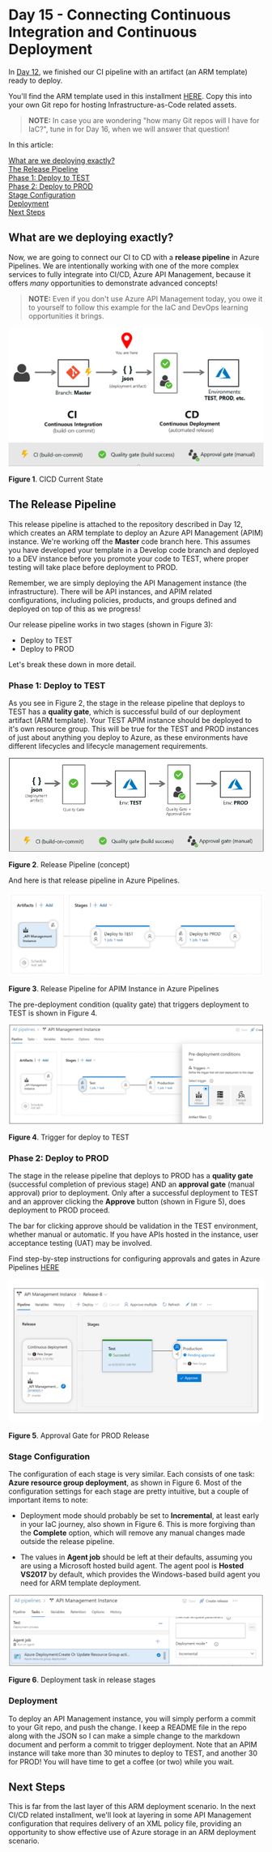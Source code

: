 # Day 15 - Connecting Continuous Integration and Continuous Deployment

In [Day 12](https://github.com/starkfell/100DaysOfIaC/blob/master/articles/day.12.contin.integration.md), we finished our CI pipeline with an artifact (an ARM template) ready to deploy.

You'll find the ARM template used in this installment [HERE](../resources/apim_instance/). Copy this into your own Git repo for hosting Infrastructure-as-Code related assets. 

> **NOTE:** In case you are wondering "how many Git repos will I have for IaC?", tune in for Day 16, when we will answer that question!

In this article:

[What are we deploying exactly?](#what-are-we-deploying-exactly) <br/>
[The Release Pipeline](The-release-pipeline) <br/>
[Phase 1: Deploy to TEST](#phase-1-deploy-to-test) <br/>
[Phase 2: Deploy to PROD](#phase-2-deploy-to-prod) <br/>
[Stage Configuration](#stage-configuration) <br/>
[Deployment](#deployment) <br/>
[Next Steps](#next-steps) <br/>

## What are we deploying exactly?

Now, we are going to connect our CI to CD with a **release pipeline** in Azure Pipelines. We are intentionally working with one of the more complex services to fully integrate into CI/CD, Azure API Management, because it offers *many* opportunities to demonstrate advanced concepts!

> **NOTE:** Even if you don't use Azure API Management today, you owe it to yourself to follow this example for the IaC and DevOps learning opportunities it brings.

![CICD Current State](../images/day15/Fig1.curr.state.PNG)

**Figure 1**. CICD Current State

## The Release Pipeline

This release pipeline is attached to the repository described in Day 12, which creates an ARM template to deploy an Azure API Management (APIM) instance. We're working off the **Master** code branch here. This assumes you have developed your template in a Develop code branch and deployed to a DEV instance before you promote your code to TEST, where proper testing will take place before deployment to PROD.

Remember, we are simply deploying the API Management instance (the infrastructure). There will be API instances, and APIM related configurations, including policies, products, and groups defined and deployed on top of this as we progress!

Our release pipeline works in two stages (shown in Figure 3):

- Deploy to TEST
- Deploy to PROD

Let's break these down in more detail.

### Phase 1: Deploy to TEST

As you see in Figure 2, the stage in the release pipeline that deploys to TEST has a **quality gate**, which is successful build of our deployment artifact (ARM template). Your TEST APIM instance should be deployed to it's own resource group. This will be true for the TEST and PROD instances of just about anything you deploy to Azure, as these environments have different lifecycles and lifecycle management requirements.

![Rel Pipe in AZDO](../images/day15/Fig2.rel.pipe.png)

**Figure 2**. Release Pipeline (concept)

And here is that release pipeline in Azure Pipelines.

![Rel Pipe in AZDO](../images/day15/Fig3.rel.pipe.azdo.PNG)

**Figure 3**. Release Pipeline for APIM Instance in Azure Pipelines

The pre-deployment condition (quality gate) that triggers deployment to TEST is shown in Figure 4.

![Release trigger for test](../images/day15/Fig4.test.trigger.PNG)

**Figure 4**. Trigger for deploy to TEST

### Phase 2: Deploy to PROD

The stage in the release pipeline that deploys to PROD has a **quality gate** (successful completion of previous stage) AND an **approval gate** (manual approval) prior to deployment. Only after a successful deployment to TEST and an approver clicking the **Approve** button (shown in Figure 5), does deployment to PROD proceed.

The bar for clicking approve should be validation in the TEST environment, whether manual or automatic. If you have APIs hosted in the instance, user acceptance testing (UAT) may be involved.

Find step-by-step instructions for configuring approvals and gates in Azure Pipelines [HERE](https://docs.microsoft.com/en-us/azure/devops/pipelines/release/deploy-using-approvals?view=azure-devops)

![Rel Pipe in AZDO](../images/day15/Fig5.app.gate.png)

**Figure 5**. Approval Gate for PROD Release

### Stage Configuration

The configuration of each stage is very similar. Each consists of one task: **Azure resource group deployment**, as shown in Figure 6. Most of the configuration settings for each stage are pretty intuitive, but a couple of important items to note:

- Deployment mode should probably be set to **Incremental**, at least early in your IaC journey, also shown in Figure 6. This is more forgiving than the **Complete** option, which will remove any manual changes made outside the release pipeline.
  
- The values in **Agent job** should be left at their defaults, assuming you are using a Microsoft hosted build agent. The agent pool is **Hosted VS2017** by default, which provides the Windows-based build agent you need for ARM template deployment.

![Release pipe task](../images/day15/Fig6.deploy.task.png)

**Figure 6**. Deployment task in release stages

### Deployment

To deploy an API Management instance, you will simply perform a commit to your Git repo, and push the change. I keep a README file in the repo along with the JSON so I can make a simple change to the markdown document and perform a commit to trigger deployment. Note that an APIM instance will take more than 30 minutes to deploy to TEST, and another 30 for PROD! You will have time to get a coffee (or two) while you wait.

## Next Steps

This is far from the last layer of this ARM deployment scenario. In the next CI/CD related installment, we'll look at layering in some API Management configuration that requires delivery of an XML policy file, providing an opportunity to show effective use of Azure storage in an ARM deployment scenario.

